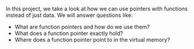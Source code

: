 In this project, we take a look at how we can use pointers with functions instead of just data.
We will answer questions like:
+ What are function pointers and how do we use them?
+ What does a function pointer exactly hold?
+ Where does a function pointer point to in the virtual memory?
